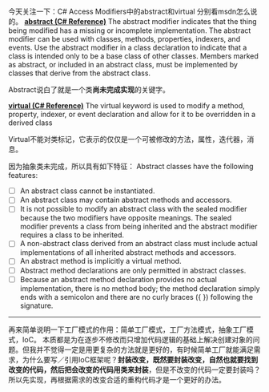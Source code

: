 # 
今天关注一下：C# Access Modifiers中的abstract和virtual
分别看msdn怎么说的。
**[abstract (C# Reference)]** The abstract modifier indicates that the thing being modified has a missing or incomplete implementation. The abstract modifier can be used with classes, methods, properties, indexers, and events. Use the abstract modifier in a class declaration to indicate that a class is intended only to be a base class of other classes. Members marked as abstract, or included in an abstract class, must be implemented by classes that derive from the abstract class.

Abstract说白了就是一个类**尚未完成实现**的关键字。

**[virtual (C# Reference)]**  The virtual keyword is used to modify a method, property, indexer, or event declaration and allow for it to be overridden in a derived class

Virtual不能对类标记，它表示的仅仅是一个可被修改的方法，属性，迭代器，消息。

因为抽象类未完成，所以具有如下特征：
Abstract classes have the following features:
- [ ] An abstract class cannot be instantiated.
- [ ] An abstract class may contain abstract methods and accessors.
- [ ] It is not possible to modify an abstract class with the sealed modifier because the two modifiers have opposite meanings. The sealed modifier prevents a class from being inherited and the abstract modifier requires a class to be inherited.
- [ ] A non-abstract class derived from an abstract class must include actual implementations of all inherited abstract methods and accessors.
- [ ] An abstract method is implicitly a virtual method.
- [ ] Abstract method declarations are only permitted in abstract classes.
- [ ] Because an abstract method declaration provides no actual implementation, there is no method body; the method declaration simply ends with a semicolon and there are no curly braces ({ }) following the signature.

----------------

再来简单说明一下工厂模式的作用：简单工厂模式，工厂方法模式，抽象工厂模式，IoC。 本质都是为在逐步不修改而只增加代码逻辑的基础上解决创建对象的问题。但我并不觉得一定是用更复杂的方法就是更好的，有时候简单工厂就能满足需求，为什么要写／引用IoC框架呢？**封装改变，既然要封装改变，自然也就要找到改变的代码，然后把会改变的代码用类来封装**，但是不改变的代码一定要封装吗？所以先实现，再根据需求的改变合适的重构代码才是一个更好的办法。

[abstract (C# Reference)]:https://msdn.microsoft.com/en-us/library/sf985hc5.aspx
[virtual (C# Reference)]:https://msdn.microsoft.com/en-us/library/9fkccyh4.aspx